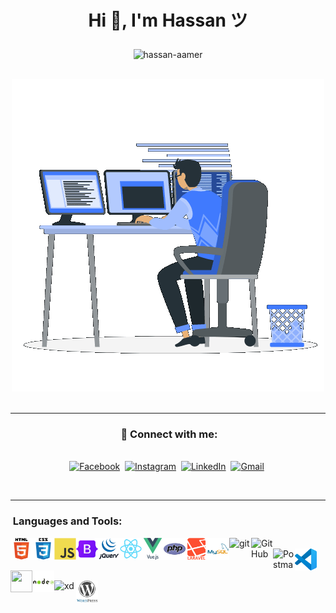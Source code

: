 <h1 align="center"> <p> Hi 👋, I'm Hassan ツ </p></h1>
<!-- <h2 align="center"> <p>Full Stack Web Developer</p></h2> -->


<p align="center"> <img src="https://komarev.com/ghpvc/?username=hassan-aamer&label=Profile%20views&color=0e75b6&style=flat" alt="hassan-aamer" /> </p>





<br>

<div align="center">
<!--     <img src="https://user-images.githubusercontent.com/63050133/156676671-d5b2e362-97d4-4404-9447-dd71ddfea82f.gif" alt="web" style="max-width: 100%;"> -->
    <img src="https://github.com/hassan-aamer/My_Portfolio/blob/master/images/web.gif?raw=true" alt="web" style="max-width: 100%;">
</div>



<br>
<hr>
<h3 align="Center">&nbsp;🤝 Connect with me:</h3>
<p align="center">
<br>
<a href="https://www.facebook.com/profile.php?id=100009255534754"><img src="https://img.shields.io/badge/facebook-%231877F2.svg?&style=for-the-badge&logo=facebook&logoColor=white" alt="Facebook" /></a>&nbsp;
<a href="https://www.instagram.com/hassan.m.aamer/?next=%2F"><img src="https://img.shields.io/badge/instagram-%23E4405F.svg?&style=for-the-badge&logo=instagram&logoColor=white" alt="Instagram" /></a>&nbsp;
<a href="https://www.linkedin.com/in/%E2%80%AAhassan-mohamed%E2%80%AC%E2%80%8F-537423264/"><img src="https://img.shields.io/badge/linkedin-%230077B5.svg?&style=for-the-badge&logo=linkedin&logoColor=white" alt="LinkedIn" /></a>&nbsp;
<a href="mailto:hassanaamer048@gmail.com"><img src="https://img.shields.io/badge/gmail-%23D14836.svg?&style=for-the-badge&logo=gmail&logoColor=white" alt="Gmail"/></a>&nbsp;
</p>

<br>
<hr>
<h3 align="left">&nbsp;Languages and Tools:</h3>

  <img align="left" src="https://raw.githubusercontent.com/devicons/devicon/master/icons/html5/html5-original-wordmark.svg" alt="html5" width="35" height="35" />&nbsp;
  <img align="left" src="https://raw.githubusercontent.com/devicons/devicon/master/icons/css3/css3-original-wordmark.svg" alt="css3" width="35" height="35" />&nbsp;
  <img align="left" src="https://raw.githubusercontent.com/devicons/devicon/master/icons/javascript/javascript-original.svg" alt="javascript" width="35" height="35" />&nbsp;
  <img align="left" src="https://raw.githubusercontent.com/devicons/devicon/master/icons/bootstrap/bootstrap-original.svg" alt="bootstrap" width="35" height="35" />&nbsp;
  <img align="left" src="https://raw.githubusercontent.com/devicons/devicon/master/icons/jquery/jquery-original-wordmark.svg" alt="jQuery" width="35" height="35" />&nbsp;
  <img align="left" src="https://raw.githubusercontent.com/devicons/devicon/master/icons/react/react-original.svg" alt="react" width="35" height="35"/>&nbsp;
  <img align="left" src="https://raw.githubusercontent.com/devicons/devicon/master/icons/vuejs/vuejs-original-wordmark.svg" alt="vuejs" width="35" height="35"/>&nbsp;
  <img align="left" src="https://raw.githubusercontent.com/devicons/devicon/master/icons/php/php-original.svg" alt="php" width="35" height="35" />&nbsp;
  <img align="left" src="https://raw.githubusercontent.com/devicons/devicon/master/icons/laravel/laravel-plain-wordmark.svg" alt="laravel" width="35" height="35" />&nbsp;
  <img align="left" src="https://raw.githubusercontent.com/devicons/devicon/master/icons/mysql/mysql-original-wordmark.svg" alt="mysql" width="35" height="35" />&nbsp;
  <img align="left" src="https://www.vectorlogo.zone/logos/git-scm/git-scm-icon.svg" alt="git" width="35" height="35" />&nbsp;
  <img align="left" src="https://www.vectorlogo.zone/logos/github/github-icon.svg" alt="GitHub" width="35" height="35" />&nbsp;
  <img align="left" src="https://user-images.githubusercontent.com/8083855/44999455-72444280-afce-11e8-9f22-fdd7259c637b.png" alt="Postman" width="35" height="35" />&nbsp;
  <img align="left" src="https://raw.githubusercontent.com/devicons/devicon/master/icons/vscode/vscode-original.svg" alt="VS Code" width="35" height="35" />&nbsp;
  <img align="left" src="https://camo.githubusercontent.com/2d22e8aec2caef30ca173de904a7d7addc20377416240e8de0177bd5b1c1920f/68747470733a2f2f70726f66696c696e61746f722e7269736861762e6465762f736b696c6c732d6173736574732f78616d70702e706e67" alt="" 
  width="35" height="35" />&nbsp;
  <img align="left" src="https://raw.githubusercontent.com/devicons/devicon/master/icons/nodejs/nodejs-original-wordmark.svg" alt="nodejs" width="35" height="35"/>&nbsp;
  <img align="left" src="https://cdn.worldvectorlogo.com/logos/adobe-xd.svg" 
  alt="xd" width="35" height="35"/> &nbsp;
  <img align="left" src="https://raw.githubusercontent.com/devicons/devicon/master/icons/wordpress/wordpress-original.svg" alt="WordPress" width="35" height="35" />&nbsp;








